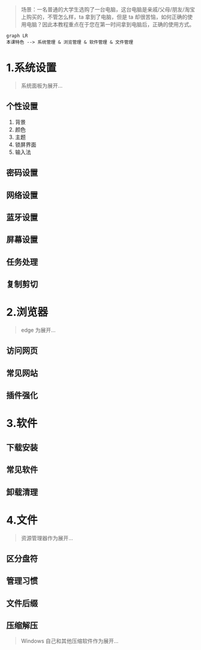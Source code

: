 >   场景：一名普通的大学生选购了一台电脑，这台电脑是亲戚/父母/朋友/淘宝上购买的，不管怎么样，ta 拿到了电脑，但是 ta 却很苦恼，如何正确的使用电脑？因此本教程重点在于您在第一时间拿到电脑后，正确的使用方式。

```mermaid
graph LR
本课特色 --> 系统管理 & 浏览管理 & 软件管理 & 文件管理
```

# 1.系统设置

>   系统面板为展开...

## 个性设置

1.   背景
2.   颜色
3.   主题
4.   锁屏界面
5.   输入法

## 密码设置

## 网络设置

## 蓝牙设置

## 屏幕设置

## 任务处理

## 复制剪切

# 2.浏览器

>   edge 为展开...

## 访问网页

## 常见网站

## 插件强化

# 3.软件

## 下载安装

## 常见软件

## 卸载清理

# 4.文件

>   资源管理器作为展开...

## 区分盘符

## 管理习惯

## 文件后缀

## 压缩解压



>   Windows 自己和其他压缩软件作为展开...





